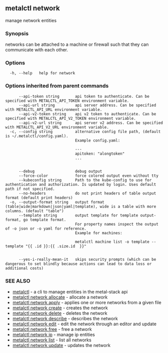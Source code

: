 ## metalctl network

manage network entities

### Synopsis

networks can be attached to a machine or firewall such that they can communicate with each other.

### Options

```
  -h, --help   help for network
```

### Options inherited from parent commands

```
      --api-token string       api token to authenticate. Can be specified with METALCTL_API_TOKEN environment variable.
      --api-url string         api server address. Can be specified with METALCTL_API_URL environment variable.
      --api-v2-token string    api v2 token to authenticate. Can be specified with METALCTL_API_V2_TOKEN environment variable.
      --api-v2-url string      api server v2 address. Can be specified with METALCTL_API_V2_URL environment variable.
  -c, --config string          alternative config file path, (default is ~/.metalctl/config.yaml).
                               Example config.yaml:
                               
                               ---
                               apitoken: "alongtoken"
                               ...
                               
                               
      --debug                  debug output
      --force-color            force colored output even without tty
      --kubeconfig string      Path to the kube-config to use for authentication and authorization. Is updated by login. Uses default path if not specified.
      --no-headers             do not print headers of table output format (default print headers)
  -o, --output-format string   output format (table|wide|markdown|json|yaml|template), wide is a table with more columns. (default "table")
      --template string        output template for template output-format, go template format.
                               For property names inspect the output of -o json or -o yaml for reference.
                               Example for machines:
                               
                               metalctl machine list -o template --template "{{ .id }}:{{ .size.id  }}"
                               
                               
      --yes-i-really-mean-it   skips security prompts (which can be dangerous to set blindly because actions can lead to data loss or additional costs)
```

### SEE ALSO

* [metalctl](metalctl.md)	 - a cli to manage entities in the metal-stack api
* [metalctl network allocate](metalctl_network_allocate.md)	 - allocate a network
* [metalctl network apply](metalctl_network_apply.md)	 - applies one or more networks from a given file
* [metalctl network create](metalctl_network_create.md)	 - creates the network
* [metalctl network delete](metalctl_network_delete.md)	 - deletes the network
* [metalctl network describe](metalctl_network_describe.md)	 - describes the network
* [metalctl network edit](metalctl_network_edit.md)	 - edit the network through an editor and update
* [metalctl network free](metalctl_network_free.md)	 - free a network
* [metalctl network ip](metalctl_network_ip.md)	 - manage ip entities
* [metalctl network list](metalctl_network_list.md)	 - list all networks
* [metalctl network update](metalctl_network_update.md)	 - updates the network

